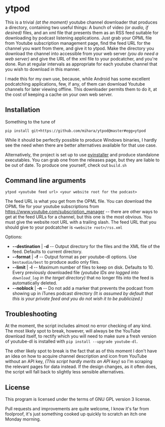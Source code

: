 # ytpod

This is a trivial _(at the moment)_ youtube channel downloader that produces a
directory, containing two useful things: A bunch of video _(or audio, if
desired)_ files, and an xml file that presents them as an RSS feed suitable
for downloading by podcast listening applications. Just grab your OPML file
from Youtube subscription management page, find the feed URL for the channel
you want from there, and give it to ytpod. Make the directory you download the
channel into accessible from your web server _(you do need a web server)_ and
give the URL of the xml file to your podcatcher, and you're done. Run at
regular intervals as appropriate for each youtube channel that you wish to
download in this manner.

I made this for my own use, because, while Android has some excellent
podcatching applications, few, if any, of them can download Youtube channels
for later viewing offline. This downloader permits them to do it, at the cost
of keeping a cache on your own web server.

## Installation

Something to the tune of 

    pip install git+https://github.com/mihara/ytpod@master#egg=ytpod

While it should be perfectly possible to produce Windows binaries, I hardly
see the need when there are better alternatives available for that use case.

Alternatively, the project is set up to use
[pyinstaller](http://www.pyinstaller.org/) and produce standalone
executables. You can grab one from the releases page, but they are liable to
be out of date. To produce one yourself, check out `build.sh`

## Command line arguments

    ytpod <youtube feed url> <your website root for the podcast>
    
The feed URL is what you get from the OPML file. You can download the OPML
file for your youtube subscriptions from
https://www.youtube.com/subscription_manager -- there are other ways to get at
the feed URLs for a channel, but this one is the most obvious. You must give
the website root URL with a trailing slash. The feed URL that you should give
to your podcatcher is `<website root>/rss.xml`
    
Options:

* **--destination** | **-d** -- Output directory for the files and the XML file
  of the feed. Defaults to current directory.
* **--format** | **-f** -- Output format as per youtube-dl options. Use
  `bestaudio/best` to produce audio only files.
* **--limit** | **-l** -- Maximum number of files to keep on disk. Defaults
  to 10. Every previously downloaded file *(youtube IDs are logged into
  `download_log` in the target directory)* that no longer fits into the feed
  is automatically deleted.
* **--noblock** | **-n** -- Do not add a marker that prevents the podcast from
  showing up in iTunes podcast directory _(It is assumed by default that this
  is your private feed and you do not wish it to be publicized.)_

## Troubleshooting

At the moment, the script includes almost no error checking of any kind. The
most likely spot to break, however, will always be the YouTube download
itself, to rectify which you will need to make sure a fresh version of
youtube-dl is installed with `pip install --upgrade youtube-dl`.

The other likely spot to break is the fact that as of this moment I don't have
an idea on how to acquire channel description and icon from YouTube without an
API key, _(This script hardly merits an API key)_ so I'm scraping the relevant
pages for data instead. If the design changes, as it often does, the script
will fall back to slightly less sensible alternatives.
  
## License

This program is licensed under the terms of GNU GPL version 3 license.

Pull requests and improvements are quite welcome, I know it's far from
foolproof, it's just something cooked up quickly to scratch an itch one Monday
morning.


